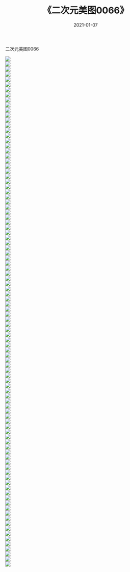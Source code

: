 ﻿---
layout: post
title:  《二次元美图0066》
date:   2021-01-07
img: http://imgx.orgx.ga/二次元/2021/二次元美图0066/000.jpg
categories: [美女, 清纯, 唯美]
---

二次元美图0066

 ![](http://imgx.orgx.ga/二次元/2021/二次元美图0066/001.jpg) <br>![](http://imgx.orgx.ga/二次元/2021/二次元美图0066/002.jpg) <br>![](http://imgx.orgx.ga/二次元/2021/二次元美图0066/003.jpg) <br>![](http://imgx.orgx.ga/二次元/2021/二次元美图0066/004.jpg) <br>![](http://imgx.orgx.ga/二次元/2021/二次元美图0066/005.jpg) <br>![](http://imgx.orgx.ga/二次元/2021/二次元美图0066/006.jpg) <br>![](http://imgx.orgx.ga/二次元/2021/二次元美图0066/007.jpg) <br>![](http://imgx.orgx.ga/二次元/2021/二次元美图0066/008.jpg) <br>![](http://imgx.orgx.ga/二次元/2021/二次元美图0066/009.jpg) <br>![](http://imgx.orgx.ga/二次元/2021/二次元美图0066/010.jpg) <br>![](http://imgx.orgx.ga/二次元/2021/二次元美图0066/011.jpg) <br>![](http://imgx.orgx.ga/二次元/2021/二次元美图0066/012.jpg) <br>![](http://imgx.orgx.ga/二次元/2021/二次元美图0066/013.jpg) <br>![](http://imgx.orgx.ga/二次元/2021/二次元美图0066/014.jpg) <br>![](http://imgx.orgx.ga/二次元/2021/二次元美图0066/015.jpg) <br>![](http://imgx.orgx.ga/二次元/2021/二次元美图0066/016.jpg) <br>![](http://imgx.orgx.ga/二次元/2021/二次元美图0066/017.jpg) <br>![](http://imgx.orgx.ga/二次元/2021/二次元美图0066/018.jpg) <br>![](http://imgx.orgx.ga/二次元/2021/二次元美图0066/019.jpg) <br>![](http://imgx.orgx.ga/二次元/2021/二次元美图0066/020.jpg) <br>![](http://imgx.orgx.ga/二次元/2021/二次元美图0066/021.jpg) <br>![](http://imgx.orgx.ga/二次元/2021/二次元美图0066/022.jpg) <br>![](http://imgx.orgx.ga/二次元/2021/二次元美图0066/023.jpg) <br>![](http://imgx.orgx.ga/二次元/2021/二次元美图0066/024.jpg) <br>![](http://imgx.orgx.ga/二次元/2021/二次元美图0066/025.jpg) <br>![](http://imgx.orgx.ga/二次元/2021/二次元美图0066/026.jpg) <br>![](http://imgx.orgx.ga/二次元/2021/二次元美图0066/027.jpg) <br>![](http://imgx.orgx.ga/二次元/2021/二次元美图0066/028.jpg) <br>![](http://imgx.orgx.ga/二次元/2021/二次元美图0066/029.jpg) <br>![](http://imgx.orgx.ga/二次元/2021/二次元美图0066/030.jpg) <br>![](http://imgx.orgx.ga/二次元/2021/二次元美图0066/031.jpg) <br>![](http://imgx.orgx.ga/二次元/2021/二次元美图0066/032.jpg) <br>![](http://imgx.orgx.ga/二次元/2021/二次元美图0066/033.jpg) <br>![](http://imgx.orgx.ga/二次元/2021/二次元美图0066/034.jpg) <br>![](http://imgx.orgx.ga/二次元/2021/二次元美图0066/035.jpg) <br>![](http://imgx.orgx.ga/二次元/2021/二次元美图0066/036.jpg) <br>![](http://imgx.orgx.ga/二次元/2021/二次元美图0066/037.jpg) <br>![](http://imgx.orgx.ga/二次元/2021/二次元美图0066/038.jpg) <br>![](http://imgx.orgx.ga/二次元/2021/二次元美图0066/039.jpg) <br>![](http://imgx.orgx.ga/二次元/2021/二次元美图0066/040.jpg) <br>![](http://imgx.orgx.ga/二次元/2021/二次元美图0066/041.jpg) <br>![](http://imgx.orgx.ga/二次元/2021/二次元美图0066/042.jpg) <br>![](http://imgx.orgx.ga/二次元/2021/二次元美图0066/043.jpg) <br>![](http://imgx.orgx.ga/二次元/2021/二次元美图0066/044.jpg) <br>![](http://imgx.orgx.ga/二次元/2021/二次元美图0066/045.jpg) <br>![](http://imgx.orgx.ga/二次元/2021/二次元美图0066/046.jpg) <br>![](http://imgx.orgx.ga/二次元/2021/二次元美图0066/047.jpg) <br>![](http://imgx.orgx.ga/二次元/2021/二次元美图0066/048.jpg) <br>![](http://imgx.orgx.ga/二次元/2021/二次元美图0066/049.jpg) <br>![](http://imgx.orgx.ga/二次元/2021/二次元美图0066/050.jpg) <br>![](http://imgx.orgx.ga/二次元/2021/二次元美图0066/051.jpg) <br>![](http://imgx.orgx.ga/二次元/2021/二次元美图0066/052.jpg) <br>![](http://imgx.orgx.ga/二次元/2021/二次元美图0066/053.jpg) <br>![](http://imgx.orgx.ga/二次元/2021/二次元美图0066/054.jpg) <br>![](http://imgx.orgx.ga/二次元/2021/二次元美图0066/055.jpg) <br>![](http://imgx.orgx.ga/二次元/2021/二次元美图0066/056.jpg) <br>![](http://imgx.orgx.ga/二次元/2021/二次元美图0066/057.jpg) <br>![](http://imgx.orgx.ga/二次元/2021/二次元美图0066/058.jpg) <br>![](http://imgx.orgx.ga/二次元/2021/二次元美图0066/059.jpg) <br>![](http://imgx.orgx.ga/二次元/2021/二次元美图0066/060.jpg) <br>![](http://imgx.orgx.ga/二次元/2021/二次元美图0066/061.jpg) <br>![](http://imgx.orgx.ga/二次元/2021/二次元美图0066/062.jpg) <br>![](http://imgx.orgx.ga/二次元/2021/二次元美图0066/063.jpg) <br>![](http://imgx.orgx.ga/二次元/2021/二次元美图0066/064.jpg) <br>![](http://imgx.orgx.ga/二次元/2021/二次元美图0066/065.jpg) <br>![](http://imgx.orgx.ga/二次元/2021/二次元美图0066/066.jpg) <br>![](http://imgx.orgx.ga/二次元/2021/二次元美图0066/067.jpg) <br>![](http://imgx.orgx.ga/二次元/2021/二次元美图0066/068.jpg) <br>![](http://imgx.orgx.ga/二次元/2021/二次元美图0066/069.jpg) <br>![](http://imgx.orgx.ga/二次元/2021/二次元美图0066/070.jpg) <br>![](http://imgx.orgx.ga/二次元/2021/二次元美图0066/071.jpg) <br>![](http://imgx.orgx.ga/二次元/2021/二次元美图0066/072.jpg) <br>![](http://imgx.orgx.ga/二次元/2021/二次元美图0066/073.jpg) <br>![](http://imgx.orgx.ga/二次元/2021/二次元美图0066/074.jpg) <br>![](http://imgx.orgx.ga/二次元/2021/二次元美图0066/075.jpg) <br>![](http://imgx.orgx.ga/二次元/2021/二次元美图0066/076.jpg) <br>![](http://imgx.orgx.ga/二次元/2021/二次元美图0066/077.jpg) <br>![](http://imgx.orgx.ga/二次元/2021/二次元美图0066/078.jpg) <br>![](http://imgx.orgx.ga/二次元/2021/二次元美图0066/079.jpg) <br>![](http://imgx.orgx.ga/二次元/2021/二次元美图0066/080.jpg) <br>![](http://imgx.orgx.ga/二次元/2021/二次元美图0066/081.jpg) <br>![](http://imgx.orgx.ga/二次元/2021/二次元美图0066/082.jpg) <br>![](http://imgx.orgx.ga/二次元/2021/二次元美图0066/083.jpg) <br>![](http://imgx.orgx.ga/二次元/2021/二次元美图0066/084.jpg) <br>![](http://imgx.orgx.ga/二次元/2021/二次元美图0066/085.jpg) <br>![](http://imgx.orgx.ga/二次元/2021/二次元美图0066/086.jpg) <br>![](http://imgx.orgx.ga/二次元/2021/二次元美图0066/087.jpg) <br>![](http://imgx.orgx.ga/二次元/2021/二次元美图0066/088.jpg) <br>![](http://imgx.orgx.ga/二次元/2021/二次元美图0066/089.jpg) <br>![](http://imgx.orgx.ga/二次元/2021/二次元美图0066/090.jpg) <br>![](http://imgx.orgx.ga/二次元/2021/二次元美图0066/091.jpg) <br>![](http://imgx.orgx.ga/二次元/2021/二次元美图0066/092.jpg) <br>![](http://imgx.orgx.ga/二次元/2021/二次元美图0066/093.jpg) <br>![](http://imgx.orgx.ga/二次元/2021/二次元美图0066/094.jpg) <br>![](http://imgx.orgx.ga/二次元/2021/二次元美图0066/095.jpg) <br>![](http://imgx.orgx.ga/二次元/2021/二次元美图0066/096.jpg) <br>![](http://imgx.orgx.ga/二次元/2021/二次元美图0066/097.jpg) <br>![](http://imgx.orgx.ga/二次元/2021/二次元美图0066/098.jpg) <br>![](http://imgx.orgx.ga/二次元/2021/二次元美图0066/099.jpg) <br>![](http://imgx.orgx.ga/二次元/2021/二次元美图0066/100.jpg) <br>